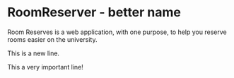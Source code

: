 # RoomReserver - better name
Room Reserves is a web application, with one purpose,
to help you reserve rooms easier on the university.

This is a new line.

This a very important line! 
